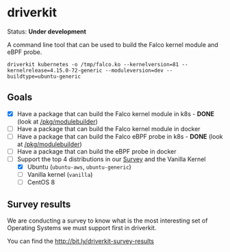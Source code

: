 # driverkit

Status: **Under development**

A command line tool that can be used to build the Falco kernel module and eBPF probe.


```
driverkit kubernetes -o /tmp/falco.ko --kernelversion=81 --kernelrelease=4.15.0-72-generic --moduleversion=dev --buildtype=ubuntu-generic 
```

## Goals

- [x] Have a package that can build the Falco kernel module in k8s - **DONE** (look at [/pkg/modulebuilder](/pkg/modulebuilder))
- [ ] Have a package that can build the Falco kernel module in docker
- [ ] Have a package that can build the Falco eBPF probe in k8s - **DONE** (look at [/pkg/modulebuilder](/pkg/modulebuilder))
- [ ] Have a package that can build the eBPF probe in docker
- [ ] Support the top 4 distributions in our [Survey](http://bit.ly/driverkit-survey-vote) and the Vanilla Kernel
  - [x] Ubuntu (`ubuntu-aws`, `ubuntu-generic`)
  - [ ] Vanilla kernel (`vanilla`)
  - [ ] CentOS 8
  
 ## Survey results
 
 We are conducting a survey to know what is the most interesting set of Operating Systems we must support first
 in driverkit. 
 
 You can find the http://bit.ly/driverkit-survey-results 